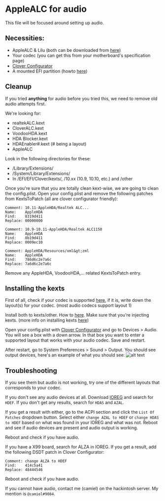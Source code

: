 # AppleALC for audio

This file will be focused around setting up audio.

## Necessities:
* AppleALC & Lilu (both can be downloaded from [here](https://1drv.ms/f/s!AiP7m5LaOED-mo9XA4Ml-69cwAsikQ))
* Your codec (you can get this from your motherboard's specification page)
* [Clover Configurator](http://mackie100projects.altervista.org/download-mac.php?version=classic)
* A mounted EFI partition (howto [here](../master/Tips.md#how-to-mount-efi))

## Cleanup
If you tried **anything** for audio before you tried this, we need to remove old audio attempts first.

We're looking for:
* realtekALC.kext
* CloverALC.kext
* VoodooHDA.kext
* HDA Blocker.kext
* HDAEnabler#.kext (# being a layout)
* AppleALC

Look in the following directories for these:
* /Library/Extensions/
* /System/Library/Extensions/
* In /EFI/EFI/Clover/kexts/, /10.xx (10.9, 10.10, etc.) and /other

Once you're sure that you are totally clean kext-wise, we are going to clean the config.plist. Open your config.plist and remove the following patches from KextsToPatch (all are clover configurator friendly):

```
Comment: 10.11-AppleHDA/Realtek ALC...
Name:    AppleHDA
Find:    8319d411
Replace: 00000000
```

```
Comment: 10.9-10.11-AppleHDA/Realtek ALC1150
Name:    AppleHDA
Find:    8b19d411
Replace: 0009ec10
```

```
Comment: AppleHDA/Resources/xml&gt;zml
Name:    AppleHDA
Find:    786d6c2e7a6c
Replace: 7a6d6c2e7a6c
```

Remove any AppleHDA, VoodooHDA,... related KextsToPatch entry.

## Installing the kexts
First of all, check if your codec is supported [here](https://github.com/vit9696/AppleALC/wiki/Supported-codecs), if it is, write down the layout(s) for your codec. (most audio codecs support layout 1)

Install both to kexts/other. How to [here](../master/Tips.md#how-to-mount-efi). Make sure that you're injecting kexts. (more info on installing kexts [here](../master/Tips.md#how-to-install-kexts))

Open your config.plist with [Clover Configurator](http://mackie100projects.altervista.org/download-mac.php?version=classic) and go to Devices > Audio. You will see a box with a down arrow. In that box you want to enter a supported layout that works with your audio codec. Save and restart. 

After restart, go to System Preferences > Sound > Output. You should see output devices, here's an example of what you should see:
![alt text](../master/Pictures/Audio%20Devices.png)

## Troubleshooting
If you see them but audio is not working, try one of the different layouts that corresponds to your codec.

If you don't see any audio devices at all. Download [IOREG](http://mac.softpedia.com/get/System-Utilities/IORegistryExplorer.shtml) and search for `HDEF`. If you don't get any results, search for `HDAS` and `AZAL`.

If you get a result with either, go to the ACPI section and click the `List Of Patches` dropdown button. Select either `change AZAL to HDEF` or `change HDAS to HDEF` based on what was found in your IOREG and what was not. Reboot and see if audio devices are present and audio output is working.

Reboot and check if you have audio.

If you have a X99 board, search for ALZA in IOREG. If you get a result, add the following DSDT patch in Clover Configurator:

```
Comment: change ALZA to HDEF
Find:    414c5a41
Replace: 48444546
```

Reboot and check if you have audio.

If you cannot have audio, contact me (camiel) on the hackintosh server. My mention is `@camiel#9084`.
